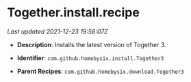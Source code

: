 # Together.install.recipe

_Last updated 2021-12-23 19:58:07Z_

- **Description**: Installs the latest version of Together 3.

- **Identifier**: `com.github.homebysix.install.Together3`

- **Parent Recipes**: `com.github.homebysix.download.Together3`